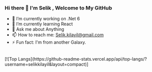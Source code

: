 ### Hi there 👋 I'm Selik , Welcome to My GitHub

<!--
**selikkilayil/selikkilayil** is a ✨ _special_ ✨ repository because its `README.md` (this file) appears on your GitHub profile.

Here are some ideas to get you started:

- 🔭 I’m currently working on ...
- 🌱 I’m currently learning ...
- 👯 I’m looking to collaborate on ...
- 🤔 I’m looking for help with ...
- 💬 Ask me about ...
- 📫 How to reach me: ...
- 😄 Pronouns: ...
- ⚡ Fun fact: ...
-->
- 🔭 I’m currently working on .Net 6
- 🌱 I’m currently learning React
- 💬 Ask me about Anything
- 📫 How to reach me: Selik.kilayil@gmail.com
- ⚡ Fun fact: I'm from another Galaxy.

<br/>
[![Top Langs](https://github-readme-stats.vercel.app/api/top-langs/?username=selikkilayil&layout=compact)]
